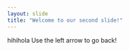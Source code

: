 ```yaml
---
layout: slide
title: "Welcome to our second slide!"
---
```

hihihola
Use the left arrow to go back!

